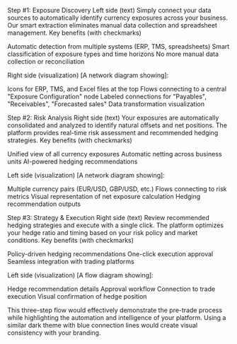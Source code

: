 Step #1: Exposure Discovery
Left side (text)
Simply connect your data sources to automatically identify currency exposures across your business. Our smart extraction eliminates manual data collection and spreadsheet management.
Key benefits (with checkmarks)

Automatic detection from multiple systems (ERP, TMS, spreadsheets)
Smart classification of exposure types and time horizons
No more manual data collection or reconciliation

Right side (visualization)
[A network diagram showing]:

Icons for ERP, TMS, and Excel files at the top
Flows connecting to a central "Exposure Configuration" node
Labeled connections for "Payables", "Receivables", "Forecasted sales"
Data transformation visualization

Step #2: Risk Analysis
Right side (text)
Your exposures are automatically consolidated and analyzed to identify natural offsets and net positions. The platform provides real-time risk assessment and recommended hedging strategies.
Key benefits (with checkmarks)

Unified view of all currency exposures
Automatic netting across business units
AI-powered hedging recommendations

Left side (visualization)
[A network diagram showing]:

Multiple currency pairs (EUR/USD, GBP/USD, etc.)
Flows connecting to risk metrics
Visual representation of net exposure calculation
Hedging recommendation outputs

Step #3: Strategy & Execution
Right side (text)
Review recommended hedging strategies and execute with a single click. The platform optimizes your hedge ratio and timing based on your risk policy and market conditions.
Key benefits (with checkmarks)

Policy-driven hedging recommendations
One-click execution approval
Seamless integration with trading platforms

Left side (visualization)
[A flow diagram showing]:

Hedge recommendation details
Approval workflow
Connection to trade execution
Visual confirmation of hedge position

This three-step flow would effectively demonstrate the pre-trade process while highlighting the automation and intelligence of your platform. Using a similar dark theme with blue connection lines would create visual consistency with your branding.